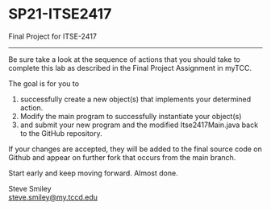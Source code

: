 # SP21-ITSE2417
Final Project for ITSE-2417
<hr/>
Be sure take a look at the sequence of actions that you should take to complete this lab as described in the Final Project Assignment in myTCC.

The goal is for you to 
<ol>
  <li>successfully create a new object(s) that implements your determined action.</li>
  <li>Modify the main program to successfully instantiate your object(s)</li>
  <li>and submit your new program and the modified Itse2417Main.java back to the GitHub repository.</li>
</ol>
If your changes are accepted, they will be added to the final source code on Github and appear on further fork that occurs from the main branch.

Start early and keep moving forward. Almost done.

Steve Smiley<br />
<a href="mailto: steve.smiley@my.tccd.edu">steve.smiley@my.tccd.edu</a>
